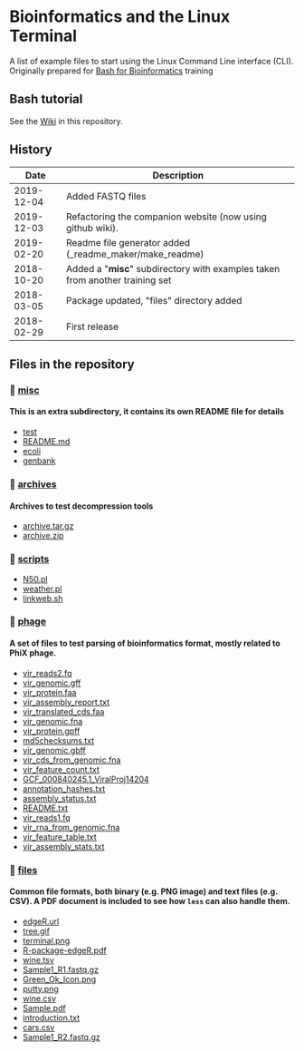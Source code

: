 # Bioinformatics and the Linux Terminal

A list of example files to start using the Linux Command Line interface (CLI). 
Originally prepared for [Bash for Bioinformatics](https://seq.space/notes/doku.php?id=bash-beginners) training

## Bash tutorial

See the [Wiki](https://github.com/telatin/learn_bash/wiki) in this repository.


## History

| Date       | Description | 
|------------|------------------|
| 2019-12-04 |  Added FASTQ files |
| 2019-12-03 |  Refactoring the companion website (now using github wiki). |
| 2019-02-20 |  Readme file generator added (_readme_maker/make_readme) | 
| 2018-10-20 |  Added a "**misc**" subdirectory with examples taken from another training set| 
| 2018-03-05 |  Package updated, "files" directory added |
| 2018-02-29 |  First release|



## Files in the repository


### 📁 [misc](https://github.com/telatin/learn_bash/tree/master/misc)

#### This is an extra subdirectory, it contains its own README file for details

 - [test](https://github.com/telatin/learn_bash/blob/master/misc/test)
 - [README.md](https://github.com/telatin/learn_bash/blob/master/misc/README.md)
 - [ecoli](https://github.com/telatin/learn_bash/blob/master/misc/ecoli)
 - [genbank](https://github.com/telatin/learn_bash/blob/master/misc/genbank)

### 📁 [archives](https://github.com/telatin/learn_bash/tree/master/archives)

#### Archives to test decompression tools

 - [archive.tar.gz](https://github.com/telatin/learn_bash/blob/master/archives/archive.tar.gz)
 - [archive.zip](https://github.com/telatin/learn_bash/blob/master/archives/archive.zip)

### 📁 [scripts](https://github.com/telatin/learn_bash/tree/master/scripts)
 - [N50.pl](https://github.com/telatin/learn_bash/blob/master/scripts/N50.pl)
 - [weather.pl](https://github.com/telatin/learn_bash/blob/master/scripts/weather.pl)
 - [linkweb.sh](https://github.com/telatin/learn_bash/blob/master/scripts/linkweb.sh)

### 📁 [phage](https://github.com/telatin/learn_bash/tree/master/phage)

#### A set of files to test parsing of bioinformatics format, mostly related to PhiX phage.

 - [vir_reads2.fq](https://github.com/telatin/learn_bash/blob/master/phage/vir_reads2.fq)
 - [vir_genomic.gff](https://github.com/telatin/learn_bash/blob/master/phage/vir_genomic.gff)
 - [vir_protein.faa](https://github.com/telatin/learn_bash/blob/master/phage/vir_protein.faa)
 - [vir_assembly_report.txt](https://github.com/telatin/learn_bash/blob/master/phage/vir_assembly_report.txt)
 - [vir_translated_cds.faa](https://github.com/telatin/learn_bash/blob/master/phage/vir_translated_cds.faa)
 - [vir_genomic.fna](https://github.com/telatin/learn_bash/blob/master/phage/vir_genomic.fna)
 - [vir_protein.gpff](https://github.com/telatin/learn_bash/blob/master/phage/vir_protein.gpff)
 - [md5checksums.txt](https://github.com/telatin/learn_bash/blob/master/phage/md5checksums.txt)
 - [vir_genomic.gbff](https://github.com/telatin/learn_bash/blob/master/phage/vir_genomic.gbff)
 - [vir_cds_from_genomic.fna](https://github.com/telatin/learn_bash/blob/master/phage/vir_cds_from_genomic.fna)
 - [vir_feature_count.txt](https://github.com/telatin/learn_bash/blob/master/phage/vir_feature_count.txt)
 - [GCF_000840245.1_ViralProj14204](https://github.com/telatin/learn_bash/blob/master/phage/GCF_000840245.1_ViralProj14204)
 - [annotation_hashes.txt](https://github.com/telatin/learn_bash/blob/master/phage/annotation_hashes.txt)
 - [assembly_status.txt](https://github.com/telatin/learn_bash/blob/master/phage/assembly_status.txt)
 - [README.txt](https://github.com/telatin/learn_bash/blob/master/phage/README.txt)
 - [vir_reads1.fq](https://github.com/telatin/learn_bash/blob/master/phage/vir_reads1.fq)
 - [vir_rna_from_genomic.fna](https://github.com/telatin/learn_bash/blob/master/phage/vir_rna_from_genomic.fna)
 - [vir_feature_table.txt](https://github.com/telatin/learn_bash/blob/master/phage/vir_feature_table.txt)
 - [vir_assembly_stats.txt](https://github.com/telatin/learn_bash/blob/master/phage/vir_assembly_stats.txt)

### 📁 [files](https://github.com/telatin/learn_bash/tree/master/files)

#### Common file formats, both binary (e.g. PNG image) and text files (e.g. CSV). A PDF document is included to see how `less` can also handle them.

 - [edgeR.url](https://github.com/telatin/learn_bash/blob/master/files/edgeR.url)
 - [tree.gif](https://github.com/telatin/learn_bash/blob/master/files/tree.gif)
 - [terminal.png](https://github.com/telatin/learn_bash/blob/master/files/terminal.png)
 - [R-package-edgeR.pdf](https://github.com/telatin/learn_bash/blob/master/files/R-package-edgeR.pdf)
 - [wine.tsv](https://github.com/telatin/learn_bash/blob/master/files/wine.tsv)
 - [Sample1_R1.fastq.gz](https://github.com/telatin/learn_bash/blob/master/files/Sample1_R1.fastq.gz)
 - [Green_Ok_Icon.png](https://github.com/telatin/learn_bash/blob/master/files/Green_Ok_Icon.png)
 - [putty.png](https://github.com/telatin/learn_bash/blob/master/files/putty.png)
 - [wine.csv](https://github.com/telatin/learn_bash/blob/master/files/wine.csv)
 - [Sample.pdf](https://github.com/telatin/learn_bash/blob/master/files/Sample.pdf)
 - [introduction.txt](https://github.com/telatin/learn_bash/blob/master/files/introduction.txt)
 - [cars.csv](https://github.com/telatin/learn_bash/blob/master/files/cars.csv)
 - [Sample1_R2.fastq.gz](https://github.com/telatin/learn_bash/blob/master/files/Sample1_R2.fastq.gz)


